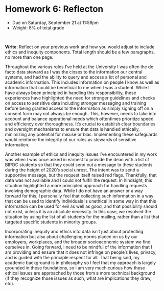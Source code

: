 # Homework 6: Reflecton

- Due on Saturday, September 21 at 11:59pm
- Weight: 8% of total grade

<br>

**Write**: Reflect on your previous work and how you would adjust to include ethics and inequity components. Total length should be a few paragraphs, no more than one page.


Throughout the various roles I’ve held at the University I was often the de facto data steward as I was the closes to the information our central systems, and had the ability to query and access a lot of personal and academic information. This includes information on people I know as well as information that could be beneficial to me when I was a student. While I have always been principled in handling this responsibility, these experiences have highlighted the need for stronger guidelines and checks on access to sensitive data including stronger messaging and training before being granted access to the information as simply signing off on a consent form may not always be enough. This, however, needs to take into account and balance operational needs which oftentimes prioritize speed and efficiency over thoroughness. It’s crucial to establish clear boundaries and oversight mechanisms to ensure that data is handled ethically, minimizing any potential for misuse or bias. Implementing these safeguards would reinforce the integrity of our roles as stewards of sensitive information.

Another example of ethics and inequity issues I’ve encountered in my work was when I was once asked in earnest to provide the dean with a list of BIPOC students so that they could send out a message to these students during the height of 2020’s social unrest. The intent was to send a supportive message, but the request itself raised red flags. Thankfully, that data was not available and I could not fulfill the request. In hindsight, this situation highlighted a more principled approach for handling requests involving demographic data. While I do not have an answer or a way forward for this, I personally feel that collecting such information in a way that can be used to identify individuals is unethical in some way in that this information can be used for evil as well as good, and that possibility should not exist, unless it is an absolute necessity. In this case, we resolved the situation by using the list of all students for the mailing, rather than a list that targeted specific students in minority groups. 

Incorporating inequity and ethics into data isn’t just about protecting information but also about challenging norms placed on us by our employers, workplaces, and the broader socioeconomic system we find ourselves in. Going forward, I need to be mindful of the information that I am providing and ensure that it does not infringe on people’s lives, privacy, and is guided with the principle respect for all. That being said, my academic background is in philosophy so I feel that my approach is largely grounded in these foundations, so I am very much curious how these ethical issues are approached by those from a more technical background (if they recognize those issues as such, what are implications they draw, etc). 
